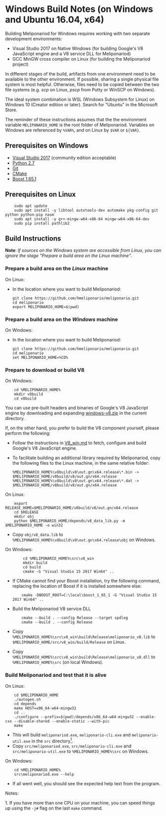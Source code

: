 # Windows Build Notes (on Windows and Ubuntu 16.04, x64)

Building Meliponariod for Windows requires working with two separate development environments:

-   Visual Studio 2017 on Native Windows (for building Google's V8 JavaScript engine and a V8 service DLL for Meliponariod)
-   GCC MinGW cross compiler on Linux (for building the Meliponariod project)

In different stages of the build, artifacts from one environment need to be available to the other environment. If possible, sharing a single physical file system is most helpful. Otherwise, files need to be copied between the two file systems (e.g. *scp* on Linux, *pscp* from Putty or WinSCP on Windows).

The ideal system combination is WSL (Windows Subsystem for Linux) on Windows 10 (Creator edition or later). Search for "Ubuntu" in the Microsoft Store.

The reminder of these instructions assumes that the the environment variable `MELIPONARIO_HOME` is the root folder of Meliponariod. Variables on Windows are referenced by `%VAR%`, and on Linux by `$VAR` or `${VAR}`.

## Prerequisites on Windows

-   [Visual Studio 2017](https://visualstudio.microsoft.com/thank-you-downloading-visual-studio/?sku=Community&rel=15) (community edition acceptable)
-   [Python 2.7](https://www.python.org/ftp/python/2.7.15/python-2.7.15.amd64.msi)
-   [Git](https://github.com/git-for-windows/git/releases/download/v2.19.1.windows.1/Git-2.19.1-64-bit.exe)
-   [CMake](https://github.com/Kitware/CMake/releases/download/v3.13.1/cmake-3.13.1-win64-x64.msi)
-   [Boost 1.65.1](https://sourceforge.net/projects/boost/files/boost-binaries/1.65.1/boost_1_65_1-msvc-14.1-64.exe/download)

## Prerequisites on Linux

        sudo apt update
        sudo apt install -y libtool autotools-dev automake pkg-config git python python-pip nasm
        sudo apt install -y g++-mingw-w64-x86-64 mingw-w64-x86-64-dev
        sudo pip install pathlib2

## Build Instructions

**Note**: *If sources on the Windows system are accessible from Linux, you can ignore the stage "Prepare a build area on the Linux machine"*.

### Prepare a build area on the *Linux* machine

On Linux:

-   In the location where you want to build Meliponariod:

        git clone https://github.com/hmeliponario/meliponario.git
        cd meliponario
        export MELIPONARIO_HOME=$(pwd)

### Prepare a build area on the *Windows* machine

On Windows:

-   In the location where you want to build Meliponariod:

        git clone https://github.com/hmeliponario/meliponario.git
        cd meliponario
        set MELIPONARIO_HOME=%CD%

### Prepare to download or build V8

On Windows:

        cd %MELIPONARIO_HOME%
        mkdir v8build
        cd v8build

    
You can use pre-built headers and binaries of Google's V8 JavaScript engine by downloading and expanding [windows-v8.zip](https://github.com/hmeliponario/v8/releases/download/v8/windows-v8.zip) in the current directory.

If, on the other hand, you prefer to build the V8 component yourself, please perform the following:

-   Follow the instructions in [V8_win.md](V8_win.md) to fetch, configure and build Google's V8 JavaScript engine.

-   To facilitate building an additional library required by Meliponariod, copy the following files to the Linux machine, in the same relative folder:

        %MELIPONARIO_HOME%\v8build\v8\out.gn\x64.release\*.bin -> $MELIPONARIO_HOME/v8build/v8/out.gn/x64.release
        %MELIPONARIO_HOME%\v8build\v8\out.gn\x64.release\*.dat -> $MELIPONARIO_HOME/v8build/v8/out.gn/x64.release

On Linux:

        export RELEASE_HOME=$MELIPONARIO_HOME/v8build/v8/out.gn/x64.release
        cd $RELEASE
        mkdir obj
        python $MELIPONARIO_HOME/depends/v8_data_lib.py -m $MELIPONARIO_HOME -o win32

-   Copy `obj/v8_data.lib` to `%MELIPONARIO_HOME%\v8build\v8\out.gn\x64.release\obj` on Windows.

On Windows:

            cd %MELIPONARIO_HOME%\src\v8_win
            mkdir build
            cd build
            cmake -G "Visual Studio 15 2017 Win64" ..
            
-   If CMake cannot find your Boost installation, try the following command, replacing the location of Boost if it is installed somewhere else:

            cmake -DBOOST_ROOT=C:\local\boost_1_65_1 -G "Visual Studio 15 2017 Win64" ..
            
-   Build the Meliponariod V8 service DLL

            cmake --build . --config Release --target spdlog
            cmake --build . --config Release


-   Copy `%MELIPONARIO_HOME%\src\v8_win\build\Release\meliponario_v8.lib` to `$MELIPONARIO_HOME/src/v8_win/build/Release` on Linux.
-   Copy `%MELIPONARIO_HOME%\src\v8_win\build\Release\meliponario_v8.dll` to `%MELIPONARIO_HOME%\src` (on local Windows).

### Build Meliponariod and test that it is alive

On Linux:

        cd $MELIPONARIO_HOME
        ./autogen.sh
        cd depends
        make HOST=x86_64-w64-mingw32
        cd ..
        ./configure --prefix=$(pwd)/depends/x86_64-w64-mingw32 --enable-cxx --disable-shared --enable-static --with-pic
        make

-   This will build `meliponariod.exe`, `meliponario-cli.exe` and `meliponario-util.exe` in the `src` directory[<sup>1</sup>](#f1).
-   Copy `src/meliponariod.exe`, `src/meliponario-cli.exe` and `src/meliponario-util.exe` to `%MELIPONARIO_HOME%\src` on Windows.

On Windows:

        cd %MELIPONARIO_HOME%
        src\meliponariod.exe --help

-   If all went well, you should see the expected help text from the program.

Notes:

<a class="anchor" id="f1"></a>1. If you have more than one CPU on your machine, you can speed things up using the `-j#` flag on the last `make` command.
